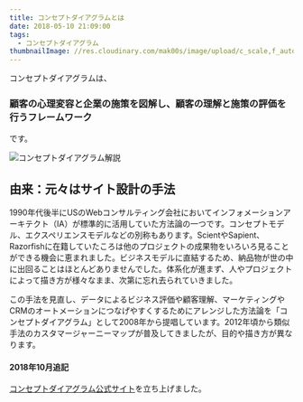 ```yaml
---
title: コンセプトダイアグラムとは
date: 2018-05-10 21:09:00
tags:
  - コンセプトダイアグラム
thumbnailImage: //res.cloudinary.com/mak00s/image/upload/c_scale,f_auto,h_300,w_300/v1525956817/what-is-concept-diagram-w-text.png
---
```


コンセプトダイアグラムは、
### 顧客の心理変容と企業の施策を図解し、顧客の理解と施策の評価を行うフレームワーク
です。
<!-- more -->

<img src="//res.cloudinary.com/mak00s/image/upload/f_auto,w_auto:200:963/v1525957335/what-is-concept-diagram.png" alt="コンセプトダイアグラム解説" sizes="100vw" />

## 由来：元々はサイト設計の手法

1990年代後半にUSのWebコンサルティング会社においてインフォメーションアーキテクト（IA）が標準的に活用していた方法論の一つです。コンセプトモデル、エクスペリエンスモデルなどの別称もあります。ScientやSapient、Razorfishに在籍していたころは他のプロジェクトの成果物をいろいろ見ることができる機会に恵まれました。ビジネスモデルに直結するため、納品物が世の中に出回ることはほとんどありませんでした。体系化が進まず、人やプロジェクトによって描き方が様々なまま、次第に忘れ去られていきました。

この手法を見直し、データによるビジネス評価や顧客理解、マーケティングやCRMのオートメーションにつなげやすくするためにアレンジした方法論を「コンセプトダイアグラム」として2008年から提唱しています。2012年頃から類似手法のカスタマージャーニーマップが普及してきましたが、目的や描き方が異なります。

#### 2018年10月追記
[コンセプトダイアグラム公式サイト](https://concept-diagram.com/)を立ち上げました。